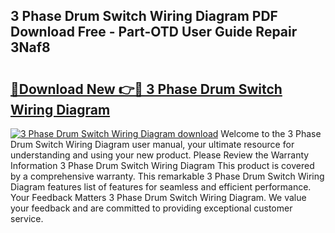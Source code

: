 ## 3 Phase Drum Switch Wiring Diagram PDF Download Free - Part-OTD User Guide Repair 3Naf8

# <h2><a href="http://dfhj5f.blite.top/?on=3+Phase+Drum+Switch+Wiring+Diagram">🔗Download New 👉🔴 3 Phase Drum Switch Wiring Diagram</a></h2>

[![3 Phase Drum Switch Wiring Diagram download](https://i.imgur.com/lujVjoI.png)](http://dfhj5f.blite.top/?on=3+Phase+Drum+Switch+Wiring+Diagram)
Welcome to the 3 Phase Drum Switch Wiring Diagram user manual, your ultimate resource for understanding and using your new product. Please Review the Warranty Information 3 Phase Drum Switch Wiring Diagram This product is covered by a comprehensive warranty. This remarkable 3 Phase Drum Switch Wiring Diagram features list of features for seamless and efficient performance. Your Feedback Matters 3 Phase Drum Switch Wiring Diagram. We value your feedback and are committed to providing exceptional customer service.
